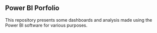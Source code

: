 ## Power BI Porfolio

This repository presents some dashboards and analysis made using the Power BI software for various purposes.
